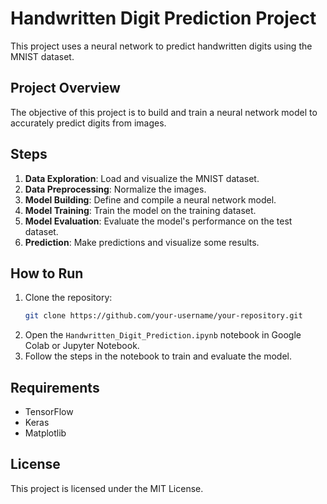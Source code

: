 # Handwritten Digit Prediction Project

This project uses a neural network to predict handwritten digits using the MNIST dataset.

## Project Overview

The objective of this project is to build and train a neural network model to accurately predict digits from images.

## Steps

1. **Data Exploration**: Load and visualize the MNIST dataset.
2. **Data Preprocessing**: Normalize the images.
3. **Model Building**: Define and compile a neural network model.
4. **Model Training**: Train the model on the training dataset.
5. **Model Evaluation**: Evaluate the model's performance on the test dataset.
6. **Prediction**: Make predictions and visualize some results.

## How to Run

1. Clone the repository:
    ```bash
    git clone https://github.com/your-username/your-repository.git
    ```
2. Open the `Handwritten_Digit_Prediction.ipynb` notebook in Google Colab or Jupyter Notebook.
3. Follow the steps in the notebook to train and evaluate the model.

## Requirements

- TensorFlow
- Keras
- Matplotlib

## License

This project is licensed under the MIT License.
